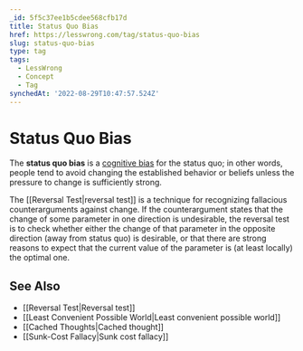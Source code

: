 ```yaml
---
_id: 5f5c37ee1b5cdee568cfb17d
title: Status Quo Bias
href: https://lesswrong.com/tag/status-quo-bias
slug: status-quo-bias
type: tag
tags:
  - LessWrong
  - Concept
  - Tag
synchedAt: '2022-08-29T10:47:57.524Z'
---
```


# Status Quo Bias

The **status quo bias** is a [cognitive bias](https://wiki.lesswrong.com/wiki/cognitive_bias) for the status quo; in other words, people tend to avoid changing the established behavior or beliefs unless the pressure to change is sufficiently strong.

The [[Reversal Test|reversal test]] is a technique for recognizing fallacious counterarguments against change. If the counterargument states that the change of some parameter in one direction is undesirable, the reversal test is to check whether either the change of that parameter in the opposite direction (away from status quo) is desirable, or that there are strong reasons to expect that the current value of the parameter is (at least locally) the optimal one.

## See Also

- [[Reversal Test|Reversal test]]
- [[Least Convenient Possible World|Least convenient possible world]]
- [[Cached Thoughts|Cached thought]]
- [[Sunk-Cost Fallacy|Sunk cost fallacy]]
